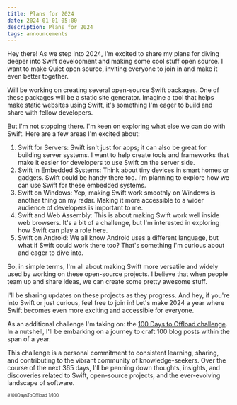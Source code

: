 ```yaml
---
title: Plans for 2024
date: 2024-01-01 05:00
description: Plans for 2024
tags: announcements
---
```


Hey there! As we step into 2024, I'm excited to share my plans for diving deeper into Swift development and making some cool stuff open source. I want to make Quiet open source, inviting everyone to join in and make it even better together.

Will be working on creating several open-source Swift packages. One of these packages will be a static site generator. Imagine a tool that helps make static websites using Swift, it's something I'm eager to build and share with fellow developers.

But I'm not stopping there. I'm keen on exploring what else we can do with Swift. Here are a few areas I'm excited about:

1. Swift for Servers: Swift isn't just for apps; it can also be great for building server systems. I want to help create tools and frameworks that make it easier for developers to use Swift on the server side.
2. Swift in Embedded Systems: Think about tiny devices in smart homes or gadgets. Swift could be handy there too. I'm planning to explore how we can use Swift for these embedded systems.
3. Swift on Windows: Yep, making Swift work smoothly on Windows is another thing on my radar. Making it more accessible to a wider audience of developers is important to me.
4. Swift and Web Assembly: This is about making Swift work well inside web browsers. It's a bit of a challenge, but I'm interested in exploring how Swift can play a role here.
5. Swift on Android: We all know Android uses a different language, but what if Swift could work there too? That's something I'm curious about and eager to dive into.

So, in simple terms, I'm all about making Swift more versatile and widely used by working on these open-source projects. I believe that when people team up and share ideas, we can create some pretty awesome stuff.

I'll be sharing updates on these projects as they progress. And hey, if you're into Swift or just curious, feel free to join in! Let's make 2024 a year where Swift becomes even more exciting and accessible for everyone.

As an additional challenge I'm taking on: the [100 Days to Offload challenge](https://100daystooffload.com). In a nutshell, I'll be embarking on a journey to craft 100 blog posts within the span of a year.

This challenge is a personal commitment to consistent learning, sharing, and contributing to the vibrant community of knowledge-seekers. Over the course of the next 365 days, I'll be penning down thoughts, insights, and discoveries related to Swift, open-source projects, and the ever-evolving landscape of software.

<small><small>#100DaysToOffload 1/100</small></small>
